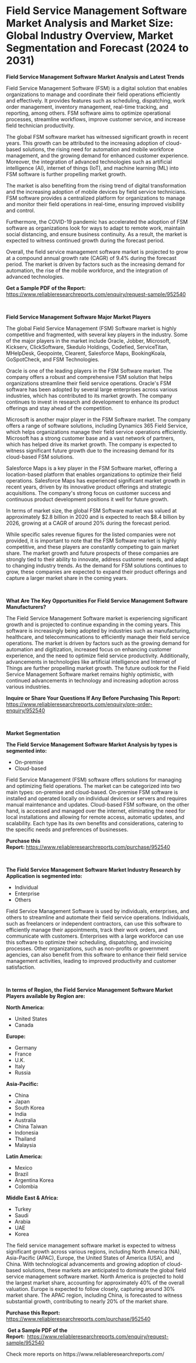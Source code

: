 <p><h1>Field Service Management Software Market Analysis and Market Size: Global Industry Overview, Market Segmentation and Forecast (2024 to 2031)</h1></p><p><strong>Field Service Management Software Market Analysis and Latest Trends</strong></p>
<p><p>Field Service Management Software (FSM) is a digital solution that enables organizations to manage and coordinate their field operations efficiently and effectively. It provides features such as scheduling, dispatching, work order management, inventory management, real-time tracking, and reporting, among others. FSM software aims to optimize operational processes, streamline workflows, improve customer service, and increase field technician productivity.</p><p>The global FSM software market has witnessed significant growth in recent years. This growth can be attributed to the increasing adoption of cloud-based solutions, the rising need for automation and mobile workforce management, and the growing demand for enhanced customer experience. Moreover, the integration of advanced technologies such as artificial intelligence (AI), internet of things (IoT), and machine learning (ML) into FSM software is further propelling market growth.</p><p>The market is also benefiting from the rising trend of digital transformation and the increasing adoption of mobile devices by field service technicians. FSM software provides a centralized platform for organizations to manage and monitor their field operations in real-time, ensuring improved visibility and control.</p><p>Furthermore, the COVID-19 pandemic has accelerated the adoption of FSM software as organizations look for ways to adapt to remote work, maintain social distancing, and ensure business continuity. As a result, the market is expected to witness continued growth during the forecast period.</p><p>Overall, the field service management software market is projected to grow at a compound annual growth rate (CAGR) of 9.4% during the forecast period. The market is driven by factors such as the increasing demand for automation, the rise of the mobile workforce, and the integration of advanced technologies.</p></p>
<p><strong>Get a Sample PDF of the Report:&nbsp;</strong> <a href="https://www.reliableresearchreports.com/enquiry/request-sample/952540">https://www.reliableresearchreports.com/enquiry/request-sample/952540</a></p>
<p>&nbsp;</p>
<p><strong>Field Service Management Software Major Market Players</strong></p>
<p><p>The global Field Service Management (FSM) Software market is highly competitive and fragmented, with several key players in the industry. Some of the major players in the market include Oracle, Jobber, Microsoft, Kickserv, ClickSoftware, Skedulo Holdings, Codefied, ServiceTitan, MHelpDesk, Geopointe, Clearent, Salesforce Maps, BookingKoala, GoSpotCheck, and FSM Technologies.</p><p>Oracle is one of the leading players in the FSM Software market. The company offers a robust and comprehensive FSM solution that helps organizations streamline their field service operations. Oracle's FSM software has been adopted by several large enterprises across various industries, which has contributed to its market growth. The company continues to invest in research and development to enhance its product offerings and stay ahead of the competition.</p><p>Microsoft is another major player in the FSM Software market. The company offers a range of software solutions, including Dynamics 365 Field Service, which helps organizations manage their field service operations efficiently. Microsoft has a strong customer base and a vast network of partners, which has helped drive its market growth. The company is expected to witness significant future growth due to the increasing demand for its cloud-based FSM solutions.</p><p>Salesforce Maps is a key player in the FSM Software market, offering a location-based platform that enables organizations to optimize their field operations. Salesforce Maps has experienced significant market growth in recent years, driven by its innovative product offerings and strategic acquisitions. The company's strong focus on customer success and continuous product development positions it well for future growth.</p><p>In terms of market size, the global FSM Software market was valued at approximately $2.8 billion in 2020 and is expected to reach $8.4 billion by 2026, growing at a CAGR of around 20% during the forecast period. </p><p>While specific sales revenue figures for the listed companies were not provided, it is important to note that the FSM Software market is highly competitive, and these players are constantly competing to gain market share. The market growth and future prospects of these companies are strongly tied to their ability to innovate, address customer needs, and adapt to changing industry trends. As the demand for FSM solutions continues to grow, these companies are expected to expand their product offerings and capture a larger market share in the coming years.</p></p>
<p>&nbsp;</p>
<p><strong>What Are The Key Opportunities For Field Service Management Software Manufacturers?</strong></p>
<p><p>The Field Service Management Software market is experiencing significant growth and is projected to continue expanding in the coming years. This software is increasingly being adopted by industries such as manufacturing, healthcare, and telecommunications to efficiently manage their field service operations. The market is driven by factors such as the growing demand for automation and digitization, increased focus on enhancing customer experience, and the need to optimize field service productivity. Additionally, advancements in technologies like artificial intelligence and Internet of Things are further propelling market growth. The future outlook for the Field Service Management Software market remains highly optimistic, with continued advancements in technology and increasing adoption across various industries.</p></p>
<p><strong>Inquire or Share Your Questions If Any Before Purchasing This Report:</strong> <a href="https://www.reliableresearchreports.com/enquiry/pre-order-enquiry/952540">https://www.reliableresearchreports.com/enquiry/pre-order-enquiry/952540</a></p>
<p>&nbsp;</p>
<p><strong>Market Segmentation</strong></p>
<p><strong>The Field Service Management Software Market Analysis by types is segmented into:</strong></p>
<p><ul><li>On-premise</li><li>Cloud-based</li></ul></p>
<p><p>Field Service Management (FSM) software offers solutions for managing and optimizing field operations. The market can be categorized into two main types: on-premise and cloud-based. On-premise FSM software is installed and operated locally on individual devices or servers and requires manual maintenance and updates. Cloud-based FSM software, on the other hand, is accessed and managed over the internet, eliminating the need for local installations and allowing for remote access, automatic updates, and scalability. Each type has its own benefits and considerations, catering to the specific needs and preferences of businesses.</p></p>
<p><strong>Purchase this Report:&nbsp;</strong><a href="https://www.reliableresearchreports.com/purchase/952540">https://www.reliableresearchreports.com/purchase/952540</a></p>
<p>&nbsp;</p>
<p><strong>The Field Service Management Software Market Industry Research by Application is segmented into:</strong></p>
<p><ul><li>Individual</li><li>Enterprise</li><li>Others</li></ul></p>
<p><p>Field Service Management Software is used by individuals, enterprises, and others to streamline and automate their field service operations. Individuals, such as freelancers or independent contractors, can use this software to efficiently manage their appointments, track their work orders, and communicate with customers. Enterprises with a large workforce can use this software to optimize their scheduling, dispatching, and invoicing processes. Other organizations, such as non-profits or government agencies, can also benefit from this software to enhance their field service management activities, leading to improved productivity and customer satisfaction.</p></p>
<p>&nbsp;</p>
<p><strong>In terms of Region, the Field Service Management Software Market Players available by Region are:</strong></p>
<p>
    <p> <strong> North America: </strong>
        <ul>
            <li>United States</li>
            <li>Canada</li>
        </ul>
        </p> 
    <p> <strong> Europe: </strong>
        <ul>
            <li>Germany</li>
            <li>France</li>
            <li>U.K.</li>
            <li>Italy</li>
            <li>Russia</li>
        </ul>
        </p> 
    <p> <strong> Asia-Pacific: </strong>
        <ul>
            <li>China</li>
            <li>Japan</li>
            <li>South Korea</li>
            <li>India</li>
            <li>Australia</li>
            <li>China Taiwan</li>
            <li>Indonesia</li>
            <li>Thailand</li>
            <li>Malaysia</li>
        </ul>
        </p> 
    <p> <strong> Latin America: </strong>
        <ul>
            <li>Mexico</li>
            <li>Brazil</li>
            <li>Argentina Korea</li>
            <li>Colombia</li>
        </ul>
        </p> 
    <p> <strong> Middle East & Africa: </strong>
        <ul>
            <li>Turkey</li>
            <li>Saudi</li>
            <li>Arabia</li>
            <li>UAE</li>
            <li>Korea</li>
        </ul>
    </p>
    </p>
<p><p>The field service management software market is expected to witness significant growth across various regions, including North America (NA), Asia-Pacific (APAC), Europe, the United States of America (USA), and China. With technological advancements and growing adoption of cloud-based solutions, these markets are anticipated to dominate the global field service management software market. North America is projected to hold the largest market share, accounting for approximately 40% of the overall valuation. Europe is expected to follow closely, capturing around 30% market share. The APAC region, including China, is forecasted to witness substantial growth, contributing to nearly 20% of the market share.</p></p>
<p><strong>Purchase this Report: </strong><a href="https://www.reliableresearchreports.com/purchase/952540">https://www.reliableresearchreports.com/purchase/952540</a></p>
<p>&nbsp;<strong>Get a Sample PDF of the Report:&nbsp;&nbsp;</strong><a href="https://www.reliableresearchreports.com/enquiry/request-sample/952540">https://www.reliableresearchreports.com/enquiry/request-sample/952540</a></p>
<p><strong></strong></p>
<p>Check more reports on https://www.reliableresearchreports.com/</p>